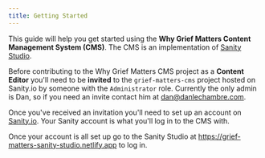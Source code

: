 ```yaml
---
title: Getting Started
---
```


This guide will help you get started using the **Why Grief Matters Content Management System (CMS)**. The CMS is an implementation of [Sanity Studio](https://www.sanity.io/studio).

Before contributing to the Why Grief Matters CMS project as a **Content Editor** you'll need to be **invited** to the `grief-matters-cms` project hosted on Sanity.io by someone with the `Administrator` role. Currently the only admin is Dan, so if you need an invite contact him at [dan@danlechambre.com](mailto:dan@danlechambre.com?subject=Request%20invite%20to%20WGM%20CMS).

Once you've received an invitation you'll need to set up an account on [Sanity.io](https://www.sanity.io/login/sign-up). Your Sanity account is what you'll log in to the CMS with.

Once your account is all set up go to the Sanity Studio at <https://grief-matters-sanity-studio.netlify.app> to log in.
